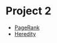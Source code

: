 # Project 2

- [PageRank](https://cs50.harvard.edu/ai/2024/projects/2/pagerank/)
- [Heredity](https://cs50.harvard.edu/ai/2024/projects/2/heredity/)
